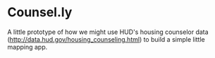 Counsel.ly
=========

A little prototype of how we might use HUD's housing counselor data (http://data.hud.gov/housing_counseling.html) to build a simple little mapping app.
